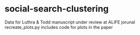 # social-search-clustering

Data for Luthra & Todd manuscript under review at ALIFE jorunal
recreate_plots.py includes code for plots in the paper
